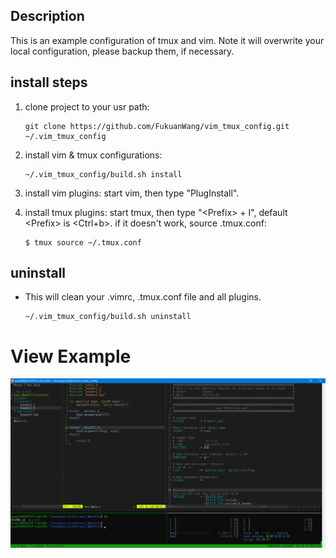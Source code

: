 ## Description
This is an example configuration of tmux and vim.
Note it will overwrite your local configuration, please backup them, if necessary. 

## install steps
1. clone project to your usr path:
    ```
    git clone https://github.com/FukuanWang/vim_tmux_config.git ~/.vim_tmux_config
    ```
2. install vim & tmux configurations:
    ```
    ~/.vim_tmux_config/build.sh install
    ```

3. install vim plugins: start vim, then type "PlugInstall".

4. install tmux plugins: start tmux, then type "&lt;Prefix&gt; + I", default &lt;Prefix&gt; is &lt;Ctrl+b&gt;. if it doesn't work, source .tmux.conf:
	```
	$ tmux source ~/.tmux.conf
	```	

## uninstall
- This will clean your .vimrc, .tmux.conf file and all plugins.  
    ```
    ~/.vim_tmux_config/build.sh uninstall
    ```

# View Example

![Image Error](https://github.com/FukuanWang/vim_tmux_config/blob/main/img/vim_tmux_example.png)
